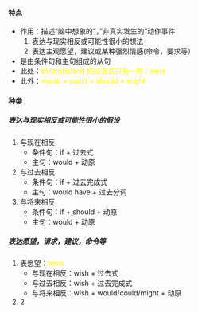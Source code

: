 #### 特点
* 作用：描述“脑中想象的“，”非真实发生的“动作事件
  1. 表达与现实相反或可能性很小的想法
  2. 表达主观愿望，建议或某种强烈情感(命令，要求等）
* 是由条件句和主句组成的从句
* 此处：<font color="#ffff00">be(am/is/are) 的过去式只有一种：were</font>
* 此外：<font color="#ffff00">would = could = should = might</font>
#### 种类
##### 表达与现实相反或可能性很小的假设
1. 与现在相反
   * 条件句：if + 过去式
   * 主句：would + 动原
2. 与过去相反
   * 条件句：if + 过去完成式
   * 主句：would have + 过去分词
3. 与将来相反
   * 条件句：if + should + 动原
   * 主句：would + 动原 
##### 表达愿望，请求，建议，命令等
1. 表愿望：<font color="#ffff00">wish</font>
   * 与现在相反：wish + 过去式
   * 与过去相反：wish + 过去完成式
   * 与将来相反：wish + would/could/might + 动原
1. 2